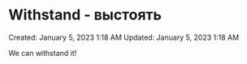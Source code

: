 # Withstand - выстоять

Created: January 5, 2023 1:18 AM
Updated: January 5, 2023 1:18 AM

We can withstand it!